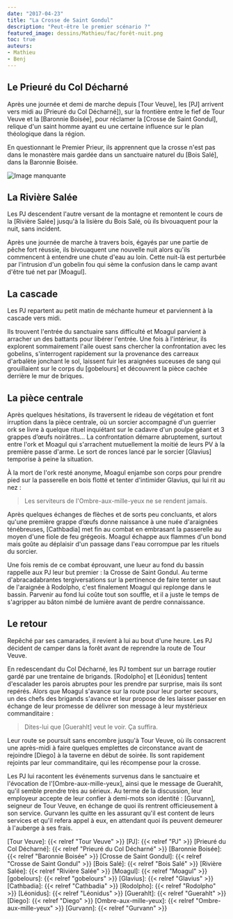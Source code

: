 ```yaml
---
date: "2017-04-23"
title: "La Crosse de Saint Gondul"
description: "Peut-être le premier scénario ?"
featured_image: dessins/Mathieu/fac/forêt-nuit.png
toc: true
auteurs:
- Mathieu
- Benj
---
```


## Le Prieuré du Col Décharné

Après une journée et demi de marche depuis [Tour Veuve], les [PJ] arrivent vers midi au [Prieuré du Col Décharné]),
sur la frontière entre le fief de Tour Veuve et la [Baronnie Boisée], pour réclamer la [Crosse de Saint Gondul],
relique d'un saint homme ayant eu une certaine influence sur le plan théologique dans la région.

En questionnant le Premier Prieur, ils apprennent que la crosse n'est pas dans le monastère mais gardée dans un sanctuaire naturel du [Bois Salé],
dans la Baronnie Boisée.

![Image manquante](dessins/Mathieu/fac/forêt-nuit.png)

## La Rivière Salée

Les PJ descendent l'autre versant de la montagne et remontent le cours de la [Rivière Salée] jusqu'à la lisière du Bois Salé,
où ils bivouaquent pour la nuit, sans incident.

Après une journée de marche à travers bois, égayés par une partie de pêche fort réussie, ils bivouaquent
une nouvelle nuit alors qu'ils commencent à entendre une chute d'eau au loin. Cette nuit-là est perturbée par l'intrusion
d'un gobelin fou qui sème la confusion dans le camp avant d'être tué net par [Moagul].

## La cascade

Les PJ repartent au petit matin de méchante humeur et parviennent à la cascade vers midi.

Ils trouvent l'entrée du sanctuaire sans difficulté et Moagul parvient à arracher un des battants pour libérer l'entrée.
Une fois à l'intérieur, ils explorent sommairement l'aile ouest sans chercher la confrontation avec les gobelins,
s'interrogent rapidement sur la provenance des carreaux d'arbalète jonchant le sol, laissent fuir les araignées suceuses
de sang qui grouillaient sur le corps du [gobelours] et découvrent la pièce cachée derrière le mur de briques.

## La pièce centrale

Après quelques hésitations, ils traversent le rideau de végétation et font irruption dans la pièce centrale, où un sorcier
accompagné d'un guerrier ork se livre à quelque rituel inquiétant sur le cadavre d'un poulpe géant et 3 grappes d’œufs noirâtres...
La confrontation démarre abruptement, surtout entre l'ork et Moagul qui s'arrachent mutuellement la moitié de leurs PV à la première passe d'arme.
Le sort de ronces lancé par le sorcier [Glavius] temporise à peine la situation.

À la mort de l'ork resté anonyme, Moagul enjambe son corps pour prendre pied sur la passerelle en bois flotté et tenter d'intimider Glavius, qui lui rit au nez :

> Les serviteurs de l'Ombre-aux-mille-yeux ne se rendent jamais.

Après quelques échanges de flèches et de sorts peu concluants, et alors qu'une première grappe d’œufs donne naissance à
une nuée d'araignées ténébreuses, [Cathbadia] met fin au combat en embrasant la passerelle au moyen d'une fiole de feu grégeois.
Moagul échappe aux flammes d'un bond mais goûte au déplaisir d'un passage dans l'eau corrompue par les rituels du sorcier.

Une fois remis de ce combat éprouvant, une lueur au fond du bassin rappelle aux PJ leur but premier : la Crosse de Saint Gondul.
Au terme d'abracadabrantes tergiversations sur la pertinence de faire tenter un saut de l'araignée à Rodolpho,
c'est finalement Moagul qui replonge dans le bassin. Parvenir au fond lui coûte tout son souffle,
et il a juste le temps de s'agripper au bâton nimbé de lumière avant de perdre connaissance.

## Le retour

Repêché par ses camarades, il revient à lui au bout d'une heure. Les PJ décident de camper dans la forêt avant de reprendre la route de Tour Veuve.

En redescendant du Col Décharné, les PJ tombent sur un barrage routier gardé par une trentaine de brigands.
[Rodolpho] et [Léonidus] tentent d'escalader les parois abruptes pour les prendre par surprise, mais ils sont repérés.
Alors que Moagul s'avance sur la route pour leur porter secours, un des chefs des brigands s'avance et leur propose de
les laisser passer en échange de leur promesse de délivrer son message à leur mystérieux commanditaire :

> Dites-lui que [Guerahlt] veut le voir. Ça suffira.

Leur route se poursuit sans encombre jusqu'à Tour Veuve, où ils consacrent une après-midi à faire quelques emplettes de
circonstance avant de rejoindre [Diego] à la taverne en début de soirée. Ils sont rapidement rejoints par leur commanditaire,
qui les récompense pour la crosse.

Les PJ lui racontent les événements survenus dans le sanctuaire et l'évocation de l'[Ombre-aux-mille-yeux], ainsi que le message de Guerahlt,
qu'il semble prendre très au sérieux. Au terme de la discussion,
leur employeur accepte de leur confier à demi-mots son identité : [Gurvann], seigneur de Tour Veuve,
en échange de quoi ils rentrent officieusement à son service.
Gurvann les quitte en les assurant qu'il est content de leurs services et qu'il refera appel à eux,
en attendant quoi ils peuvent demeurer à l'auberge à ses frais.

[Tour Veuve]: {{< relref "Tour Veuve" >}}
[PJ]: {{< relref "PJ" >}}
[Prieuré du Col Décharné]: {{< relref "Prieuré du Col Décharné" >}}
[Baronnie Boisée]: {{< relref "Baronnie Boisée" >}}
[Crosse de Saint Gondul]: {{< relref "Crosse de Saint Gondul" >}}
[Bois Salé]: {{< relref "Bois Salé" >}}
[Rivière Salée]: {{< relref "Rivière Salée" >}}
[Moagul]: {{< relref "Moagul" >}}
[gobelours]: {{< relref "gobelours" >}}
[Glavius]: {{< relref "Glavius" >}}
[Cathbadia]: {{< relref "Cathbadia" >}}
[Rodolpho]: {{< relref "Rodolpho" >}}
[Léonidus]: {{< relref "Léonidus" >}}
[Guerahlt]: {{< relref "Guerahlt" >}}
[Diego]: {{< relref "Diego" >}}
[Ombre-aux-mille-yeux]: {{< relref "Ombre-aux-mille-yeux" >}}
[Gurvann]: {{< relref "Gurvann" >}}